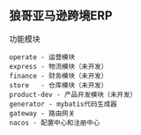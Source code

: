 狼哥亚马逊跨境ERP
---
功能模块

    operate - 运营模块
    express - 物流模块（未开发）
    finance - 财务模块（未开发）
    store   - 仓库模块（未开发）
    product-dev - 产品开发模块（未开发）
    generator - mybatis代码生成器
    gateway - 路由网关
    nacos - 配置中心和注册中心

